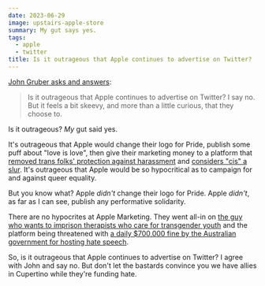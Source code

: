 ```yaml
---
date: 2023-06-29
image: upstairs-apple-store
summary: My gut says yes.
tags:
  - apple
  - twitter
title: Is it outrageous that Apple continues to advertise on Twitter?
---
```


[John Gruber asks and answers](https://daringfireball.net/2023/06/apple_silo_twitter):

> Is it outrageous that Apple continues to advertise on Twitter? I say no. But it feels a bit skeevy, and more than a little curious, that they choose to.

Is it outrageous? _My_ gut said yes.

It's outrageous that Apple would change their logo for Pride, publish some puff about "love is love", then give their marketing money to a platform that [removed trans folks' protection against harassment](https://glaad.org/releases/glaad-responds-twitters-roll-back-long-standing-lgbtq-hate-speech-policy) and [considers "cis" a slur](https://twitter.com/elonmusk/status/1671370284102819841). It's outrageous that Apple would be so hypocritical as to campaign for and against queer equality.

But you know what? Apple _didn't_ change their logo for Pride. Apple _didn't_, as far as I can see, publish any performative solidarity.

There are no hypocrites at Apple Marketing. They went all-in on [the guy who wants to imprison therapists who care for transgender youth](https://www.erininthemorning.com/p/musk-i-will-lobby-to-criminalize) and the platform being threatened with [a daily $700,000 fine by the Australian government for hosting hate speech](https://gizmodo.com/twitter-australia-elon-musk-fine-hate-speech-1850564669).

So, is it outrageous that Apple continues to advertise on Twitter? I agree with John and say no. But don't let the bastards convince you we have allies in Cupertino while they're funding hate.
